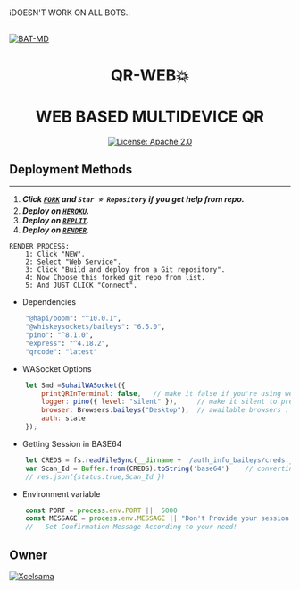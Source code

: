 ℹ️DOESN'T WORK ON ALL BOTS.. 
##  

[![BAT-MD](https://i.ibb.co/HtT3vjm/goku-gif-3.gif)](https://wa.me/2347045035241)

<h1 align="center">  QR-WEB💥

</p>

<h1 align="center"> WEB BASED MULTIDEVICE QR </h1>

  <html>
   <body>
  <p align="center">  
  <a aria-label="FORK" href="https://github.com/Xcelsama/QR-WEB/fork" target="_blank">
    <img alt="License: Apache 2.0" src="https://img.shields.io/github/stars/Xcelsama/QR-WEB?style=social" target="_blank" />
  </a>
  
     
  </body>
</html>


## Deployment Methods
---
1.  ***Click [`FORK`](https://github.com/Xcelsama/Web-Qr/fork) and `Star ⭐ Repository` if you get help from repo.***
2.  ***Deploy on [`HEROKU`](https://dashboard.heroku.com/new?template=https://github.com/Xcelsama/QR-WEB).***
3.  ***Deploy on [`REPLIT`](https://replit.com/github/Xcelsamq/QR-WEB).***
4. ***Deploy on [`RENDER`](https://dashboard.render.com/login).***
```
RENDER PROCESS:
    1: Click "NEW".
    2: Select "Web Service".
    3: Click "Build and deploy from a Git repository".
    4: Now Choose this forked git repo from list.
    5: And JUST CLICK "Connect". 
```




- Dependencies
```sh
    "@hapi/boom": "^10.0.1",
    "@whiskeysockets/baileys": "6.5.0",      
    "pino": "^8.1.0",
    "express": "^4.18.2",
    "qrcode": "latest"
```


- WASocket Options
```js
    let Smd =SuhailWASocket({ 
        printQRInTerminal: false,   // make it false if you're using web
        logger: pino({ level: "silent" }),     // make it silent to prevent baileys buffering
        browser: Browsers.baileys("Desktop"),  // awailable browsers : ubuntu, macOS, baileys.
        auth: state 
    });
```



- Getting Session in BASE64
```js
    let CREDS = fs.readFileSync(__dirname + '/auth_info_baileys/creds.json')
    var Scan_Id = Buffer.from(CREDS).toString('base64')    // converting into Base64 ---- IMPLEMENT ACCOEDING TO YOUR NEED
    // res.json({status:true,Scan_Id })
```




- Environment variable
```js
    const PORT = process.env.PORT ||  5000
    const MESSAGE = process.env.MESSAGE || "Don't Provide your session id to someone!" 
    //   Set Confirmation Message According to your need! 
```









## Owner
[![Xcelsama](https://github.com/Xcelsama.png?size=300)](https://github.com/Xcelsama)
